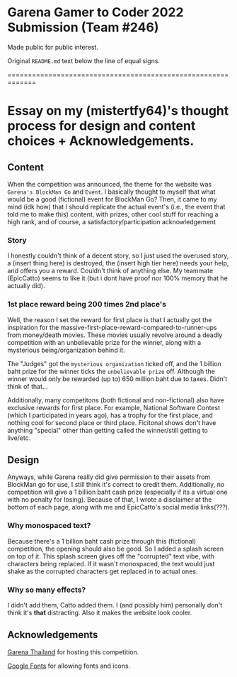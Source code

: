 # Garena Gamer to Coder 2022 Submission (Team #246)

Made public for public interest.

Original `README.md` text below the line of equal signs.

=============================================================

# Essay on my (mistertfy64)'s thought process for design and content choices + Acknowledgements.

## Content
When the competition was announced, the theme for the website was `Garena's BlockMan Go` and `Event`. I basically thought to myself that what would be a good (fictional) event for BlockMan Go? Then, it came to my mind (idk how) that I should replicate the actual event's (i.e., the event that told me to make this) content, with prizes, other cool stuff for reaching a high rank, and of course, a satisfactory/participation acknowledgement

### Story
I honestly couldn't think of a decent story, so I just used the overused story, a (insert thing here) is destroyed, the (insert high tier here) needs your help, and offers you a reward. Couldn't think of anything else. My teammate (EpicCatto) seems to like it (but i dont have proof nor 100% memory that he actually did).

### 1st place reward being 200 times 2nd place's
Well, the reason I set the reward for first place is that I actually got the inspiration for the massive-first-place-reward-compared-to-runner-ups from money/death movies. These movies usually revolve around a deadly competition with an unbelievable prize for the winner, along with a mysterious being/organization behind it.

The "Judges" got the `mysterious organization` ticked off, and the 1 billion baht prize for the winner ticks the `unbelievable prize` off. Although the winner would only be rewarded (up to) 650 million baht due to taxes. Didn't think of that...

Additionally, many competitons (both fictional and non-fictional) also have exclusive rewards for first place. For example, National Software Contest (which I participated in years ago), has a trophy for the first place, and nothing cool for second place or third place. Ficitonal shows don't have anything "special" other than getting called the winner/still getting to live/etc.

## Design
Anyways, while Garena really did give permission to their assets from BlockMan go for use, I still think it's correct to credit them. Additionally, no competition will give a 1 billion baht cash prize (especially if its a virtual one with no penalty for losing). Because of that, I wrote a disclaimer at the bottom of each page, along with me and EpicCatto's social media links(???).

### Why monospaced text?
Because there's a 1 billion baht cash prize through this (fictional) competition, the opening should also be good. So I added a splash screen on top of it. This splash screen gives off the "corrupted" text vibe, with characters being replaced. If it wasn't monospaced, the text would just shake as the corrupted characters get replaced in to actual ones.

### Why so many effects?
I didn't add them, Catto added them. I (and possibly him) personally don't think it's **that** distracting. Also it makes the website look cooler.

## Acknowledgements
[Garena Thailand](https://www.garena.co.th/) for hosting this competition.

[Google Fonts](https://fonts.google.com/) for allowing fonts and icons.
